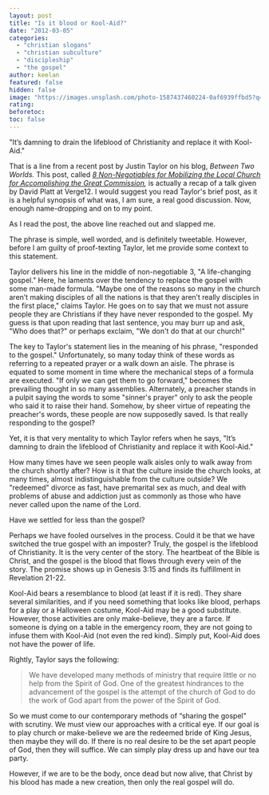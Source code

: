 ```yaml
---
layout: post
title: "Is it blood or Kool-Aid?"
date: "2012-03-05"
categories: 
  - "christian slogans"
  - "christian subculture"
  - "discipleship"
  - "the gospel"
author: keelan
featured: false
hidden: false
image: "https://images.unsplash.com/photo-1587437460224-0af6939ffbd5?q=80&w=1170&auto=format&fit=crop&ixlib=rb-4.1.0&ixid=M3wxMjA3fDB8MHxwaG90by1wYWdlfHx8fGVufDB8fHx8fA%3D%3D"
rating:
beforetoc:
toc: false
---
```


"It’s damning to drain the lifeblood of Christianity and replace it with Kool-Aid."

That is a line from a recent post by Justin Taylor on his blog, _Between Two Worlds._ This post, called _[8 Non-Negotiables for Mobilizing the Local Church for Accomplishing the Great Commission](http://thegospelcoalition.org/blogs/justintaylor/2012/03/01/8-non-negotiables-for-mobilizing-the-local-church-for-accomplishing-the-great-commission/),_ is actually a recap of a talk given by David Platt at Verge12. I would suggest you read Taylor's brief post, as it is a helpful synopsis of what was, I am sure, a real good discussion. Now, enough name-dropping and on to my point.

As I read the post, the above line reached out and slapped me.

The phrase is simple, well worded, and is definitely tweetable. However, before I am guilty of proof-texting Taylor, let me provide some context to this statement.

Taylor delivers his line in the middle of non-negotiable 3, "A life-changing gospel." Here, he laments over the tendency to replace the gospel with some man-made formula. "Maybe one of the reasons so many in the church aren’t making disciples of all the nations is that they aren’t really disciples in the first place," claims Taylor. He goes on to say that we must not assure people they are Christians if they have never responded to the gospel. My guess is that upon reading that last sentence, you may burr up and ask, "Who does that?" or perhaps exclaim, "We don't do that at our church!"

The key to Taylor's statement lies in the meaning of his phrase, "responded to the gospel." Unfortunately, so many today think of these words as referring to a repeated prayer or a walk down an aisle. The phrase is equated to some moment in time where the mechanical steps of a formula are executed. "If only we can get them to go forward," becomes the prevailing thought in so many assemblies. Alternately, a preacher stands in a pulpit saying the words to some "sinner's prayer" only to ask the people who said it to raise their hand. Somehow, by sheer virtue of repeating the preacher's words, these people are now supposedly saved. Is that really responding to the gospel?

Yet, it is that very mentality to which Taylor refers when he says, "It’s damning to drain the lifeblood of Christianity and replace it with Kool-Aid."

How many times have we seen people walk aisles only to walk away from the church shortly after? How is it that the culture inside the church looks, at many times, almost indistinguishable from the culture outside? We "redeemed" divorce as fast, have premarital sex as much, and deal with problems of abuse and addiction just as commonly as those who have never called upon the name of the Lord.

Have we settled for less than the gospel?

Perhaps we have fooled ourselves in the process. Could it be that we have switched the true gospel with an imposter? Truly, the gospel is the lifeblood of Christianity. It is the very center of the story. The heartbeat of the Bible is Christ, and the gospel is the blood that flows through every vein of the story. The promise shows up in Genesis 3:15 and finds its fulfillment in Revelation 21-22.

Kool-Aid bears a resemblance to blood (at least if it is red). They share several similarities, and if you need something that looks like blood, perhaps for a play or a Halloween costume, Kool-Aid may be a good substitute. However, those activities are only make-believe, they are a farce. If someone is dying on a table in the emergency room, they are not going to infuse them with Kool-Aid (not even the red kind). Simply put, Kool-Aid does not have the power of life.

Rightly, Taylor says the following:

> We have developed many methods of ministry that require little or no help from the Spirit of God. One of the greatest hindrances to the advancement of the gospel is the attempt of the church of God to do the work of God apart from the power of the Spirit of God.

So we must come to our contemporary methods of “sharing the gospel" with scrutiny. We must view our approaches with a critical eye. If our goal is to play church or make-believe we are the redeemed bride of King Jesus, then maybe they will do. If there is no real desire to be the set apart people of God, then they will suffice. We can simply play dress up and have our tea party.

However, if we are to be the body, once dead but now alive, that Christ by his blood has made a new creation, then only the real gospel will do.

